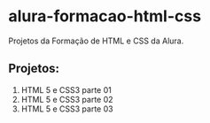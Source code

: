 # alura-formacao-html-css

Projetos da Formação de HTML e CSS da Alura.

## Projetos:

1. HTML 5 e CSS3 parte 01
2. HTML 5 e CSS3 parte 02
3. HTML 5 e CSS3 parte 03